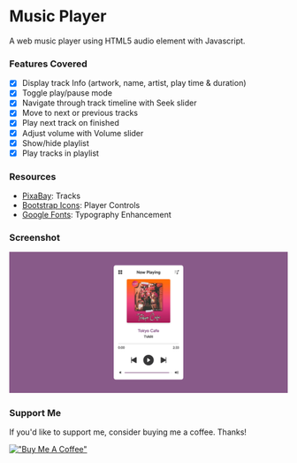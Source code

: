 # Music Player

A web music player using HTML5 audio element with Javascript.

### Features Covered

- [x] Display track Info (artwork, name, artist, play time & duration)
- [x] Toggle play/pause mode
- [x] Navigate through track timeline with Seek slider
- [x] Move to next or previous tracks
- [x] Play next track on finished
- [x] Adjust volume with Volume slider
- [x] Show/hide playlist
- [x] Play tracks in playlist

### Resources

- [PixaBay](https://pixabay.com/): Tracks
- [Bootstrap Icons](https://icons.getbootstrap.com/): Player Controls
- [Google Fonts](https://fonts.google.com/): Typography Enhancement

### Screenshot

![Javascript Music Player](https://raw.githubusercontent.com/refinedguides/music-player/main/screenshot.png)

### Support Me

If you'd like to support me, consider buying me a coffee. Thanks!

[!["Buy Me A Coffee"](https://www.buymeacoffee.com/assets/img/custom_images/orange_img.png)](https://www.buymeacoffee.com/refinedguides)
